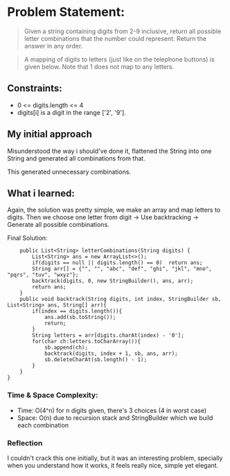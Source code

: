 # **Problem Statement:**
>Given a string containing digits from 2-9 inclusive, return all possible letter combinations that the number could represent. Return the answer in any order.

>A mapping of digits to letters (just like on the telephone buttons) is given below. Note that 1 does not map to any letters.

## Constraints:
- 0 <= digits.length <= 4
- digits[i] is a digit in the range ['2', '9'].

## My initial approach
Misunderstood the way i should've done it, flattened the String into one String and generated all combinations from that.

This generated unnecessary combinations. 

## What i learned: 
Again, the solution was pretty simple, we make an array and map letters to digits.
Then we choose one letter from digit -> Use backtracking -> Generate all possible combinations.

Final Solution:
```class Solution {
    public List<String> letterCombinations(String digits) {
        List<String> ans = new ArrayList<>();
        if(digits == null || digits.length() == 0)  return ans;
        String arr[] = {"", "", "abc", "def", "ghi", "jkl", "mno", "pqrs", "tuv", "wxyz"};
        backtrack(digits, 0, new StringBuilder(), ans, arr);
        return ans;
    }
    public void backtrack(String digits, int index, StringBuilder sb, List<String> ans, String[] arr){
        if(index == digits.length()){
            ans.add(sb.toString());
            return;
        }
        String letters = arr[digits.charAt(index) - '0'];
        for(char ch:letters.toCharArray()){
            sb.append(ch);
            backtrack(digits, index + 1, sb, ans, arr);
            sb.deleteCharAt(sb.length() - 1);
        }
    }
}
```
### Time & Space Complexity:
- Time: O(4^n) for n digits given, there's 3 choices (4 in worst case)
- Space: O(n) due to recursion stack and StringBuilder which we build each combination

### Reflection
I couldn't crack this one initially, but it was an interesting problem, specially when you understand how it works, it feels really nice, simple yet elegant.



